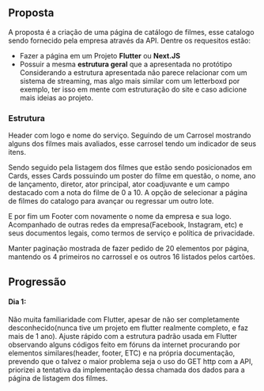 ## Proposta
A proposta é a criação de uma página de catálogo de filmes, esse catalogo sendo fornecido pela empresa através da API.
Dentre os requesitos estão:
- Fazer a página em um Projeto **Flutter** ou **Next.JS**
- Possuir a mesma **estrutura geral** que a apresentada no protótipo
Considerando a estrutura apresentada não parece relacionar com um sistema de streaming, mas algo mais similar com um letterboxd por exemplo, ter isso em mente com estruturação do site e caso adicione mais ideias ao projeto.

### Estrutura
Header com logo e nome do serviço. Seguindo de um Carrosel mostrando alguns dos filmes mais avaliados, esse carrosel tendo um indicador de seus itens.

Sendo seguido pela listagem dos filmes que estão sendo posicionados em Cards, esses Cards possuindo um poster do filme em questão, o nome, ano de lançamento, diretor, ator principal, ator coadjuvante e um campo destacado com a nota do filme de 0 a 10. A opção de selecionar a página de filmes do catalogo para avançar ou regressar um outro lote.

E por fim um Footer com novamente o nome da empresa e sua logo. Acompanhado de outras redes da empresa(Facebook, Instagram, etc) e seus documentos legais, como termos de serviço e política de privacidade.

Manter paginação mostrada de fazer pedido de 20 elementos por página, mantendo os 4 primeiros no carrossel e os outros 16 listados pelos cartões.

## Progressão
#### Dia 1:
Não muita familiaridade com Flutter, apesar de não ser completamente desconhecido(nunca tive um projeto em flutter realmente completo, e faz mais de 1 ano). Ajuste rápido com a estrutura padrão usada em Flutter observando alguns códigos feito em fóruns da internet procurando por elementos similares(header, footer, ETC) e na própria documentação, prevendo que o talvez o maior problema seja o uso do GET http com a API, priorizei a tentativa da implementação dessa chamada dos dados para a página de listagem dos filmes.